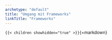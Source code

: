 ```yaml
---
archetype: "default"
title: "Umgang mit Frameworks"
linkTitle: "Frameworks"
---
```



`{{< children showhidden="true" >}}`{=markdown}
